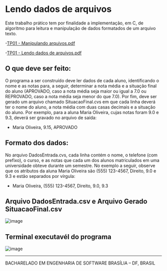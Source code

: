 # Lendo dados de arquivos
 Este trabalho prático tem por finalidade a implementação, em C, de algoritmo para leitura e manipulação de dados formatados de um arquivo texto.

 -[TP01 - Manipulando arquivos.pdf](https://github.com/LeonardoSzervinski/TrabalhoNumero01/files/12566835/TP01.-.Manipulando.arquivos.pdf)
 
 -[TP01 - Lendo dados de arquivos.pdf](https://github.com/LeonardoSzervinski/TrabalhoNumero01/files/12566842/TP01.-.Lendo.dados.de.arquivos.pdf)





## O que deve ser feito:
O programa a ser construído deve ler dados de cada aluno, identificando o nome e as notas para, a seguir, 
determinar a nota média e a situação final do aluno (APROVADO, caso a nota média seja maior ou igual a 7.0 
ou REPROVADO, caso a nota média seja menor do que 7.0). Por fim, deve ser gerado um arquivo chamado
SituacaoFinal.cvs em que cada linha deverá ter o nome do aluno, a nota média com duas casas decimais e a 
situação do aluno. Por exemplo, para a aluna Maria Oliveira, cujas notas foram 9.0 e 9.3, deverá ser gravado 
no arquivo de saída:

- Maria Oliveira, 9.15, APROVADO

## Formato dos dados:

No arquivo DadosEntrada.cvs, cada linha contém o nome, o telefone (com prefixo), o curso, e as notas que cada um dos alunos matriculados em uma universidade obteve durante um semestre.
No exemplo a seguir, observe que os atributos da aluna Maria Oliveira são (555) 123-4567, Direito, 9.0 e 9.3 e estão separados por vírgula:

- Maria Oliveira, (555) 123-4567, Direito, 9.0, 9.3


## Arquivo DadosEntrada.csv e Arquivo Gerado SituacaoFinal.csv

![image](https://github.com/LeonardoSzervinski/TrabalhoNumero01/assets/99694844/f6e1259d-439f-45e2-9016-6d3c88588669)

## Terminal executavél do programa

![image](https://github.com/LeonardoSzervinski/TrabalhoNumero01/assets/99694844/c85fef01-010c-4d4a-9645-1bc29a81c723)


<hr>
BACHARELADO EM ENGENHARIA DE SOFTWARE
BRASÍLIA – DF, BRASIL

